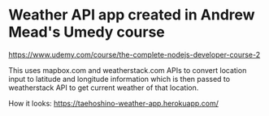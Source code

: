 # Weather API app created in Andrew Mead's Umedy course
https://www.udemy.com/course/the-complete-nodejs-developer-course-2

This uses mapbox.com and weatherstack.com APIs to convert location input to latitude and longitude information which is then passed to weatherstack API to get current weather of that location.

How it looks: https://taehoshino-weather-app.herokuapp.com/
